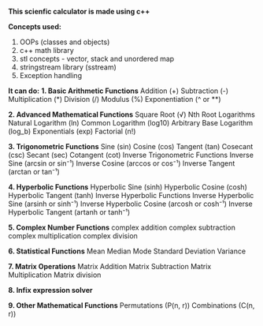 **This scienfic calculator is made using c++**

**Concepts used:**
1. OOPs (classes and objects)
2. c++ math library
3. stl concepts -  vector, stack and unordered map
4. stringstream library (sstream)
5. Exception handling

**It can do:**
**1. Basic Arithmetic Functions**
Addition (+)
Subtraction (-)
Multiplication (*)
Division (/)
Modulus (%)
Exponentiation (^ or **)

**2. Advanced Mathematical Functions**
Square Root (√)
Nth Root
Logarithms
Natural Logarithm (ln)
Common Logarithm (log10)
Arbitrary Base Logarithm (log_b)
Exponentials (exp)
Factorial (n!)

**3. Trigonometric Functions**
Sine (sin)
Cosine (cos)
Tangent (tan)
Cosecant (csc)
Secant (sec)
Cotangent (cot)
Inverse Trigonometric Functions
Inverse Sine (arcsin or sin⁻¹)
Inverse Cosine (arccos or cos⁻¹)
Inverse Tangent (arctan or tan⁻¹)

**4. Hyperbolic Functions**
Hyperbolic Sine (sinh)
Hyperbolic Cosine (cosh)
Hyperbolic Tangent (tanh)
Inverse Hyperbolic Functions
Inverse Hyperbolic Sine (arsinh or sinh⁻¹)
Inverse Hyperbolic Cosine (arcosh or cosh⁻¹)
Inverse Hyperbolic Tangent (artanh or tanh⁻¹)

**5. Complex Number Functions**
complex addition
complex subtraction
complex multiplication
complex division

**6. Statistical Functions**
Mean
Median
Mode
Standard Deviation
Variance

**7. Matrix Operations**
Matrix Addition
Matrix Subtraction
Matrix Multiplication
Matrix division

**8. Infix expression solver**

**9. Other Mathematical Functions**
Permutations (P(n, r))
Combinations (C(n, r))